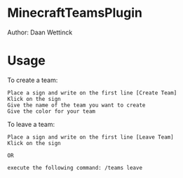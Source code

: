 # MinecraftTeamsPlugin
Author: Daan Wettinck
# Usage
To create a team:

    Place a sign and write on the first line [Create Team]
    Klick on the sign
    Give the name of the team you want to create
    Give the color for your team
  
To leave a team: 

  	Place a sign and write on the first line [Leave Team]
    Klick on the sign
  
    OR 
  
  	execute the following command: /teams leave
